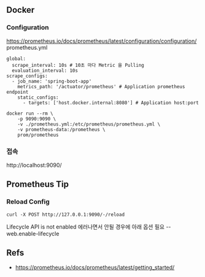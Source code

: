 

## Docker
### Configuration
https://prometheus.io/docs/prometheus/latest/configuration/configuration/  
prometheus.yml
```shell
global:
  scrape_interval: 10s # 10초 마다 Metric 을 Pulling
  evaluation_interval: 10s
scrape_configs:
  - job_name: 'spring-boot-app'
    metrics_path: '/actuator/prometheus' # Application prometheus endpoint
    static_configs:
      - targets: ['host.docker.internal:8080'] # Application host:port
```
```shell
docker run --rm \
    -p 9090:9090 \
    -v ./prometheus.yml:/etc/prometheus/prometheus.yml \
    -v prometheus-data:/prometheus \
    prom/prometheus
```

### 접속
http://localhost:9090/



## Prometheus Tip

### Reload Config
```shell
curl -X POST http://127.0.0.1:9090/-/reload
```
Lifecycle API is not enabled 에러나면서 안될 경우에 아래 옵션 필요
--web.enable-lifecycle


## Refs
- https://prometheus.io/docs/prometheus/latest/getting_started/